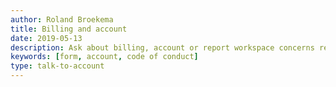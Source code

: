 ```yaml
---
author: Roland Broekema
title: Billing and account
date: 2019-05-13
description: Ask about billing, account or report workspace concerns related to our code of conduct.
keywords: [form, account, code of conduct]
type: talk-to-account
---
```

